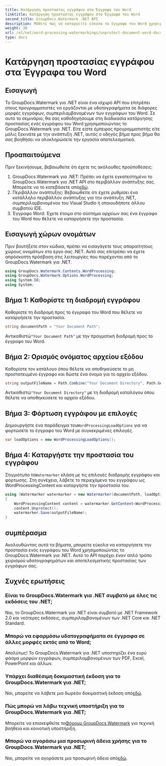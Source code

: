 ```yaml
---
title: Κατάργηση προστασίας εγγράφου στα Έγγραφα του Word
linktitle: Κατάργηση προστασίας εγγράφου στα Έγγραφα του Word
second_title: GroupDocs.Watermark .NET API
description: Μάθετε πώς να καταργείτε εύκολα τα έγγραφα του Word χρησιμοποιώντας το GroupDocs.Watermark για .NET. Ακολουθήστε τον βήμα προς βήμα οδηγό μας.
weight: 38
url: /el/net/word-processing-watermarkings/unprotect-document-word-docs/
type: docs
---
```

# Κατάργηση προστασίας εγγράφου στα Έγγραφα του Word

## Εισαγωγή
Το GroupDocs.Watermark για .NET είναι ένα ισχυρό API που επιτρέπει στους προγραμματιστές να εργάζονται με υδατογραφήματα σε διάφορες μορφές εγγράφων, συμπεριλαμβανομένων των εγγράφων του Word. Σε αυτό το σεμινάριο, θα σας καθοδηγήσουμε στη διαδικασία κατάργησης προστασίας ενός εγγράφου του Word χρησιμοποιώντας το GroupDocs.Watermark για .NET. Είτε είστε έμπειρος προγραμματιστής είτε μόλις ξεκινάτε με την ανάπτυξη .NET, αυτός ο οδηγός βήμα προς βήμα θα σας βοηθήσει να ολοκληρώσετε την εργασία αποτελεσματικά.
## Προαπαιτούμενα
Πριν ξεκινήσουμε, βεβαιωθείτε ότι έχετε τις ακόλουθες προϋποθέσεις:
1.  GroupDocs.Watermark για .NET: Πρέπει να έχετε εγκατεστημένο το GroupDocs.Watermark για .NET API στο περιβάλλον ανάπτυξης σας. Μπορείτε να το κατεβάσετε από[εδώ](https://releases.groupdocs.com/Watermark/net/).
2. Περιβάλλον ανάπτυξης: Βεβαιωθείτε ότι έχετε ρυθμίσει ένα κατάλληλο περιβάλλον ανάπτυξης για την ανάπτυξη .NET, συμπεριλαμβανομένου του Visual Studio ή οποιουδήποτε άλλου συμβατού IDE.
3. Έγγραφο Word: Έχετε έτοιμο στο σύστημα αρχείων σας ένα έγγραφο του Word που θέλετε να καταργήσετε την προστασία.

## Εισαγωγή χώρων ονομάτων
Πριν βουτήξετε στον κώδικα, πρέπει να εισαγάγετε τους απαραίτητους χώρους ονομάτων στο έργο σας .NET. Αυτό σας επιτρέπει να έχετε απρόσκοπτη πρόσβαση στις λειτουργίες που παρέχονται από το GroupDocs.Watermark για .NET.
```csharp
using GroupDocs.Watermark.Contents.WordProcessing;
using GroupDocs.Watermark.Options.WordProcessing;
using System.IO;
using System;
```
## Βήμα 1: Καθορίστε τη διαδρομή εγγράφου
Καθορίστε τη διαδρομή προς το έγγραφο του Word που θέλετε να καταργήσετε την προστασία.
```csharp
string documentPath = "Your Document Path";
```
 Αντικαθιστώ`"Your Document Path"` με την πραγματική διαδρομή προς το έγγραφο του Word.
## Βήμα 2: Ορισμός ονόματος αρχείου εξόδου
Καθορίστε τον κατάλογο όπου θέλετε να αποθηκεύσετε το μη προστατευμένο έγγραφο και δώστε ένα όνομα για το αρχείο εξόδου.
```csharp
string outputFileName = Path.Combine("Your Document Directory", Path.GetFileName(documentPath));
```
 Αντικαθιστώ`"Your Document Directory"` με τη διαδρομή καταλόγου όπου θέλετε να αποθηκεύσετε το αρχείο εξόδου.
## Βήμα 3: Φόρτωση εγγράφου με επιλογές
 Δημιουργήστε ένα παράδειγμα του`WordProcessingLoadOptions` για να φορτώσετε το έγγραφο του Word με συγκεκριμένες επιλογές.
```csharp
var loadOptions = new WordProcessingLoadOptions();
```
## Βήμα 4: Καταργήστε την προστασία του εγγράφου
 Στιγμιότυπο το`Watermarker` κλάση με τις επιλογές διαδρομής εγγράφου και φόρτωσης. Στη συνέχεια, λάβετε το περιεχόμενο του εγγράφου ως WordProcessingContent και καταργήστε την προστασία του.
```csharp
using (Watermarker watermarker = new Watermarker(documentPath, loadOptions))
{
    WordProcessingContent content = watermarker.GetContent<WordProcessingContent>();
    content.Unprotect();
    watermarker.Save(outputFileName);
}
```

## συμπέρασμα
Ακολουθώντας αυτά τα βήματα, μπορείτε εύκολα να καταργήσετε την προστασία ενός εγγράφου του Word χρησιμοποιώντας το GroupDocs.Watermark για .NET. Αυτό το API παρέχει έναν απλό τρόπο χειρισμού υδατογραφημάτων και αποτελεσματικής προστασίας των εγγράφων σας.
## Συχνές ερωτήσεις
### Είναι το GroupDocs.Watermark για .NET συμβατό με όλες τις εκδόσεις του .NET;
Ναι, το GroupDocs.Watermark για .NET είναι συμβατό με .NET Framework 2.0 και νεότερες εκδόσεις, συμπεριλαμβανομένων των .NET Core και .NET Standard.
### Μπορώ να εφαρμόσω υδατογραφήματα σε έγγραφα σε άλλες μορφές εκτός από το Word;
Απολύτως! Το GroupDocs.Watermark για .NET υποστηρίζει ένα ευρύ φάσμα μορφών εγγράφων, συμπεριλαμβανομένων των PDF, Excel, PowerPoint και άλλων.
### Υπάρχει διαθέσιμη δοκιμαστική έκδοση για το GroupDocs.Watermark για .NET;
 Ναι, μπορείτε να λάβετε μια δωρεάν δοκιμαστική έκδοση από[εδώ](https://releases.groupdocs.com/).
### Πώς μπορώ να λάβω τεχνική υποστήριξη για το GroupDocs.Watermark για .NET;
 Μπορείτε να επισκεφθείτε το[Φόρουμ GroupDocs.Watermark](https://forum.groupdocs.com/c/watermark/19) για τεχνική βοήθεια και κοινοτική υποστήριξη.
### Μπορώ να αγοράσω μια προσωρινή άδεια χρήσης για το GroupDocs.Watermark για .NET;
 Ναι, μπορείτε να αγοράσετε μια προσωρινή άδεια από[εδώ](https://purchase.groupdocs.com/temporary-license/).